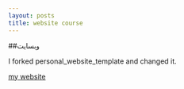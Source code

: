 ```yaml
---
layout: posts
title: website course
---
```


##وبسایت
<!-- را فورک کرده و در ان تغییرات ایجاد کردم  personal_website_template بتدا -->
I forked personal_website_template  and changed it.

[my website](https://lms.iust.ac.ir/login/index.php)

  